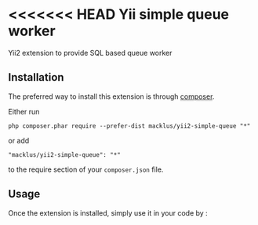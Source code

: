 <<<<<<< HEAD
Yii simple queue worker
=======================
Yii2 extension to provide SQL based queue worker

Installation
------------

The preferred way to install this extension is through [composer](http://getcomposer.org/download/).

Either run

```
php composer.phar require --prefer-dist macklus/yii2-simple-queue "*"
```

or add

```
"macklus/yii2-simple-queue": "*"
```

to the require section of your `composer.json` file.


Usage
-----

Once the extension is installed, simply use it in your code by  :

```php
